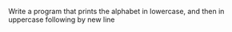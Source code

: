 Write a program that prints the alphabet in lowercase, and then in uppercase following by new line 
